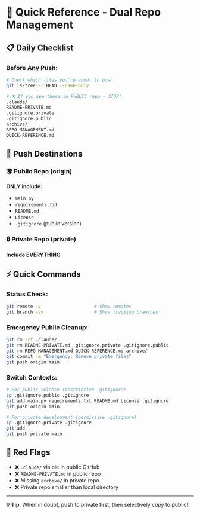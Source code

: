 # 🚀 Quick Reference - Dual Repo Management

## 📋 Daily Checklist

### Before Any Push:
```bash
# Check which files you're about to push
git ls-tree -r HEAD --name-only

# ❌ If you see these in PUBLIC repo - STOP!
.claude/
README-PRIVATE.md
.gitignore.private
.gitignore.public  
archive/
REPO-MANAGEMENT.md
QUICK-REFERENCE.md
```

## 🎯 Push Destinations

### 🌍 Public Repo (origin)
**ONLY include:**
- `main.py`
- `requirements.txt` 
- `README.md`
- `License`
- `.gitignore` (public version)

### 🔒 Private Repo (private)  
**Include EVERYTHING**

## ⚡ Quick Commands

### Status Check:
```bash
git remote -v                    # Show remotes
git branch -vv                   # Show tracking branches
```

### Emergency Public Cleanup:
```bash
git rm -rf .claude/
git rm README-PRIVATE.md .gitignore.private .gitignore.public
git rm REPO-MANAGEMENT.md QUICK-REFERENCE.md archive/
git commit -m "Emergency: Remove private files"
git push origin main
```

### Switch Contexts:
```bash
# For public release (restrictive .gitignore)
cp .gitignore.public .gitignore
git add main.py requirements.txt README.md License .gitignore
git push origin main

# For private development (permissive .gitignore)  
cp .gitignore.private .gitignore
git add .
git push private main
```

## 🚨 Red Flags
- ❌ `.claude/` visible in public GitHub
- ❌ `README-PRIVATE.md` in public repo
- ❌ Missing `archive/` in private repo
- ❌ Private repo smaller than local directory

---
**💡 Tip**: When in doubt, push to private first, then selectively copy to public!